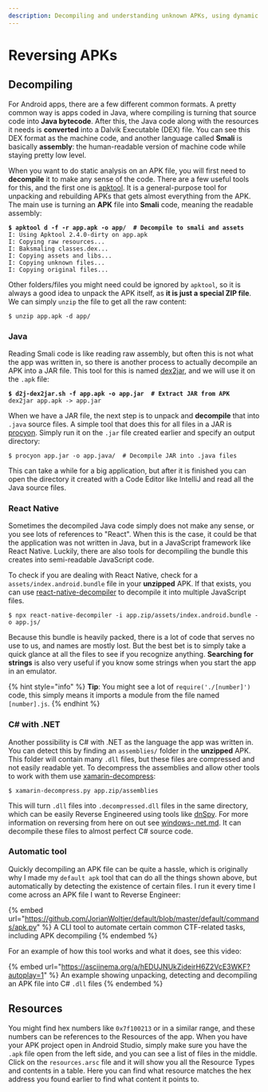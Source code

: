 ```yaml
---
description: Decompiling and understanding unknown APKs, using dynamic and static testing
---
```


# Reversing APKs

## Decompiling

For Android apps, there are a few different common formats. A pretty common way is apps coded in Java, where compiling is turning that source code into **Java bytecode**. After this, the Java code along with the resources it needs is **converted** into a Dalvik Executable (DEX) file. You can see this DEX format as the machine code, and another language called **Smali** is basically **assembly**: the human-readable version of machine code while staying pretty low level.&#x20;

When you want to do static analysis on an APK file, you will first need to **decompile** it to make any sense of the code. There are a few useful tools for this, and the first one is [apktool](https://ibotpeaches.github.io/Apktool/). It is a general-purpose tool for unpacking and rebuilding APKs that gets almost everything from the APK. The main use is turning an **APK** file into **Smali** code, meaning the readable assembly:

<pre class="language-shell-session"><code class="lang-shell-session"><strong>$ apktool d -f -r app.apk -o app/  # Decompile to smali and assets
</strong>I: Using Apktool 2.4.0-dirty on app.apk
I: Copying raw resources...
I: Baksmaling classes.dex...
I: Copying assets and libs...
I: Copying unknown files...
I: Copying original files...
</code></pre>

Other folders/files you might need could be ignored by `apktool`, so it is always a good idea to unpack the APK itself, as **it is just a special ZIP file**. We can simply `unzip` the file to get all the raw content:

```shell-session
$ unzip app.apk -d app/
```

### Java

Reading Smali code is like reading raw assembly, but often this is not what the app was written in, so there is another process to actually decompile an APK into a JAR file. This tool for this is named [dex2jar](https://github.com/pxb1988/dex2jar/releases), and we will use it on the `.apk` file:

<pre class="language-shell-session"><code class="lang-shell-session"><strong>$ d2j-dex2jar.sh -f app.apk -o app.jar  # Extract JAR from APK
</strong>dex2jar app.apk -> app.jar
</code></pre>

When we have a JAR file, the next step is to unpack and **decompile** that into `.java` source files. A simple tool that does this for all files in a JAR is [procyon](https://github.com/ststeiger/procyon). Simply run it on the `.jar` file created earlier and specify an output directory:

```shell-session
$ procyon app.jar -o app.java/  # Decompile JAR into .java files
```

This can take a while for a big application, but after it is finished you can open the directory it created with a Code Editor like IntelliJ and read all the Java source files.&#x20;

### React Native

Sometimes the decompiled Java code simply does not make any sense, or you see lots of references to "React". When this is the case, it could be that the application was not written in Java, but in a JavaScript framework like React Native. Luckily, there are also tools for decompiling the bundle this creates into semi-readable JavaScript code.

To check if you are dealing with React Native, check for a `assets/index.android.bundle` file in your **unzipped** APK. If that exists, you can use [react-native-decompiler](https://www.npmjs.com/package/react-native-decompiler) to decompile it into multiple JavaScript files.&#x20;

```shell-session
$ npx react-native-decompiler -i app.zip/assets/index.android.bundle -o app.js/
```

Because this bundle is heavily packed, there is a lot of code that serves no use to us, and names are mostly lost. But the best bet is to simply take a quick glance at all the files to see if you recognize anything. **Searching for strings** is also very useful if you know some strings when you start the app in an emulator.&#x20;

{% hint style="info" %}
**Tip**: You might see a lot of `require('./[number]')` code, this simply means it imports a module from the file named `[number].js`.
{% endhint %}

### C# with .NET

Another possibility is C# with .NET as the language the app was written in. You can detect this by finding an `assemblies/` folder in the **unzipped** APK. This folder will contain many `.dll` files, but these files are compressed and not easily readable yet. To decompress the assemblies and allow other tools to work with them use [xamarin-decompress](https://github.com/NickstaDB/xamarin-decompress/blob/main/xamarin-decompress.py):

```shell-session
$ xamarin-decompress.py app.zip/assemblies
```

This will turn `.dll` files into `.decompressed.dll` files in the same directory, which can be easily Reverse Engineered using tools like [dnSpy](https://github.com/dnSpy/dnSpy). For more information on reversing from here on out see [windows-.net.md](../../reverse-engineering/windows-.net.md "mention"). It can decompile these files to almost perfect C# source code.&#x20;

### Automatic tool

Quickly decompiling an APK file can be quite a hassle, which is originally why I made my `default apk` tool that can do all the things shown above, but automatically by detecting the existence of certain files. I run it every time I come across an APK file I want to Reverse Engineer:

{% embed url="https://github.com/JorianWoltjer/default/blob/master/default/commands/apk.py" %}
A CLI tool to automate certain common CTF-related tasks, including APK decompiling
{% endembed %}

For an example of how this tool works and what it does, see this video:

{% embed url="https://asciinema.org/a/hEDUJNUkZideirH6Z2VcE3WKF?autoplay=1" %}
An example showing unpacking, detecting and decompiling an APK file into C# `.dll` files
{% endembed %}

## Resources

You might find hex numbers like `0x7f100213` or in a similar range, and these numbers can be references to the Resources of the app. When you have your APK project open in Android Studio, simply make sure you have the `.apk` file open from the left side, and you can see a list of files in the middle. Click on the `resources.arsc` file and it will show you all the Resource Types and contents in a table. Here you can find what resource matches the hex address you found earlier to find what content it points to.&#x20;
